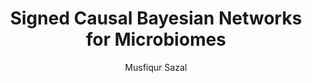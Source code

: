---
paperId: 57
author: Musfiqur Sazal
publicationauthor: Sazal, M.
title: Signed Causal Bayesian Networks for Microbiomes
pdf: Poster_Sazal_Musfiqur.pdf
poster: --
alt: --
type: Poster
topic: FAT
link: --
conference: neurips
year: 2019
tags: neurips-2019
location: Vancouver, Canada
---